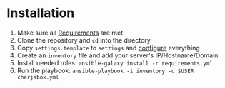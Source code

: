 # Installation

1. Make sure all [Requirements](requirements.md) are met
2. Clone the repository and `cd` into the directory
3. Copy `settings.template` to `settings` and [configure](configuration.md) everything
4. Create an `inventory` file and add your server's IP/Hostname/Domain
4. Install needed roles: `ansible-galaxy install -r requirements.yml`
5. Run the playbook: `ansible-playbook -i inventory -u $USER charjabox.yml`
